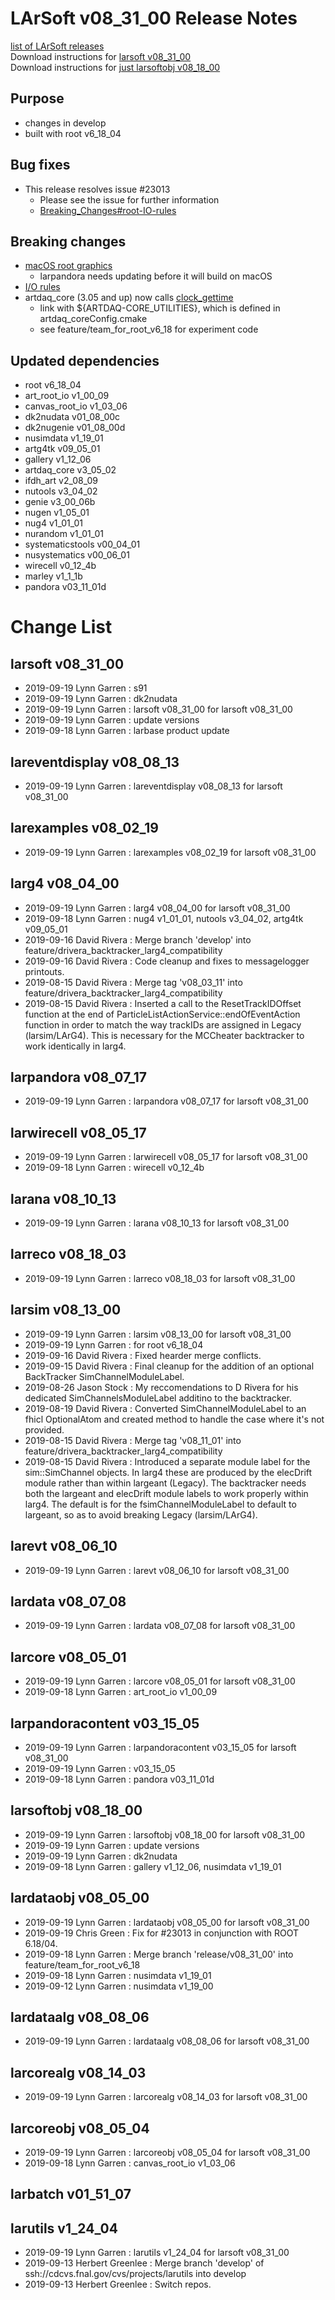 # LArSoft v08_31_00 Release Notes



[list of LArSoft releases](LArSoft_release_list)  
Download instructions for [larsoft v08_31_00](http://scisoft.fnal.gov/scisoft/bundles/larsoft/v08_31_00/larsoft-v08_31_00.html)  
Download instructions for [just larsoftobj v08_18_00](http://scisoft.fnal.gov/scisoft/bundles/larsoftobj/v08_18_00/larsoftobj-v08_18_00.html)

## Purpose

-   changes in develop
-   built with root v6_18_04

## Bug fixes

-   This release resolves issue \#23013
    -   Please see the issue for further information
    -   [Breaking_Changes#root-IO-rules](Breaking_Changes#root-IO-rules)

## Breaking changes

-   [macOS root graphics](Breaking_Changes#macOS-missing-TGX11)
    -   larpandora needs updating before it will build on macOS
-   [I/O rules](Breaking_Changes#root-IO-rules)
-   artdaq_core (3.05 and up) now calls [clock_gettime](Breaking_Changes#artdaq_core-calls-clock_gettime)
    -   link with ${ARTDAQ-CORE_UTILITIES}, which is defined in artdaq_coreConfig.cmake
    -   see feature/team_for_root_v6_18 for experiment code

## Updated dependencies

-   root v6_18_04
-   art_root_io v1_00_09
-   canvas_root_io v1_03_06
-   dk2nudata v01_08_00c
-   dk2nugenie v01_08_00d
-   nusimdata v1_19_01
-   artg4tk v09_05_01
-   gallery v1_12_06
-   artdaq_core v3_05_02
-   ifdh_art v2_08_09
-   nutools v3_04_02
-   genie v3_00_06b
-   nugen v1_05_01
-   nug4 v1_01_01
-   nurandom v1_01_01
-   systematicstools v00_04_01
-   nusystematics v00_06_01
-   wirecell v0_12_4b
-   marley v1_1_1b
-   pandora v03_11_01d

# Change List

## larsoft v08_31_00

-   2019-09-19 Lynn Garren : s91
-   2019-09-19 Lynn Garren : dk2nudata
-   2019-09-19 Lynn Garren : larsoft v08_31_00 for larsoft v08_31_00
-   2019-09-19 Lynn Garren : update versions
-   2019-09-18 Lynn Garren : larbase product update

## lareventdisplay v08_08_13

-   2019-09-19 Lynn Garren : lareventdisplay v08_08_13 for larsoft v08_31_00

## larexamples v08_02_19

-   2019-09-19 Lynn Garren : larexamples v08_02_19 for larsoft v08_31_00

## larg4 v08_04_00

-   2019-09-19 Lynn Garren : larg4 v08_04_00 for larsoft v08_31_00
-   2019-09-18 Lynn Garren : nug4 v1_01_01, nutools v3_04_02, artg4tk v09_05_01
-   2019-09-16 David Rivera : Merge branch 'develop' into feature/drivera_backtracker_larg4_compatibility
-   2019-09-16 David Rivera : Code cleanup and fixes to messagelogger printouts.
-   2019-08-15 David Rivera : Merge tag 'v08_03_11' into feature/drivera_backtracker_larg4_compatibility
-   2019-08-15 David Rivera : Inserted a call to the ResetTrackIDOffset function at the end of ParticleListActionService::endOfEventAction function in order to match the way trackIDs are assigned in Legacy (larsim/LArG4). This is necessary for the MCCheater backtracker to work identically in larg4.

## larpandora v08_07_17

-   2019-09-19 Lynn Garren : larpandora v08_07_17 for larsoft v08_31_00

## larwirecell v08_05_17

-   2019-09-19 Lynn Garren : larwirecell v08_05_17 for larsoft v08_31_00
-   2019-09-18 Lynn Garren : wirecell v0_12_4b

## larana v08_10_13

-   2019-09-19 Lynn Garren : larana v08_10_13 for larsoft v08_31_00

## larreco v08_18_03

-   2019-09-19 Lynn Garren : larreco v08_18_03 for larsoft v08_31_00

## larsim v08_13_00

-   2019-09-19 Lynn Garren : larsim v08_13_00 for larsoft v08_31_00
-   2019-09-19 Lynn Garren : for root v6_18_04
-   2019-09-16 David Rivera : Fixed hearder merge conflicts.
-   2019-09-15 David Rivera : Final cleanup for the addition of an optional BackTracker SimChannelModuleLabel.
-   2019-08-26 Jason Stock : My reccomendations to D Rivera for his dedicated SimChannelsModuleLabel additino to the backtracker.
-   2019-08-19 David Rivera : Converted SimChannelModuleLabel to an fhicl OptionalAtom and created method to handle the case where it's not provided.
-   2019-08-15 David Rivera : Merge tag 'v08_11_01' into feature/drivera_backtracker_larg4_compatibility
-   2019-08-15 David Rivera : Introduced a separate module label for the sim::SimChannel objects. In larg4 these are produced by the elecDrift module rather than within largeant (Legacy). The backtracker needs both the largeant and elecDrift module labels to work properly within larg4. The default is for the fsimChannelModuleLabel to default to largeant, so as to avoid breaking Legacy (larsim/LArG4).

## larevt v08_06_10

-   2019-09-19 Lynn Garren : larevt v08_06_10 for larsoft v08_31_00

## lardata v08_07_08

-   2019-09-19 Lynn Garren : lardata v08_07_08 for larsoft v08_31_00

## larcore v08_05_01

-   2019-09-19 Lynn Garren : larcore v08_05_01 for larsoft v08_31_00
-   2019-09-18 Lynn Garren : art_root_io v1_00_09

## larpandoracontent v03_15_05

-   2019-09-19 Lynn Garren : larpandoracontent v03_15_05 for larsoft v08_31_00
-   2019-09-19 Lynn Garren : v03_15_05
-   2019-09-18 Lynn Garren : pandora v03_11_01d

## larsoftobj v08_18_00

-   2019-09-19 Lynn Garren : larsoftobj v08_18_00 for larsoft v08_31_00
-   2019-09-19 Lynn Garren : update versions
-   2019-09-19 Lynn Garren : dk2nudata
-   2019-09-18 Lynn Garren : gallery v1_12_06, nusimdata v1_19_01

## lardataobj v08_05_00

-   2019-09-19 Lynn Garren : lardataobj v08_05_00 for larsoft v08_31_00
-   2019-09-19 Chris Green : Fix for \#23013 in conjunction with ROOT 6.18/04.
-   2019-09-18 Lynn Garren : Merge branch 'release/v08_31_00' into feature/team_for_root_v6_18
-   2019-09-18 Lynn Garren : nusimdata v1_19_01
-   2019-09-12 Lynn Garren : nusimdata v1_19_00

## lardataalg v08_08_06

-   2019-09-19 Lynn Garren : lardataalg v08_08_06 for larsoft v08_31_00

## larcorealg v08_14_03

-   2019-09-19 Lynn Garren : larcorealg v08_14_03 for larsoft v08_31_00

## larcoreobj v08_05_04

-   2019-09-19 Lynn Garren : larcoreobj v08_05_04 for larsoft v08_31_00
-   2019-09-18 Lynn Garren : canvas_root_io v1_03_06

## larbatch v01_51_07

## larutils v1_24_04

-   2019-09-19 Lynn Garren : larutils v1_24_04 for larsoft v08_31_00
-   2019-09-13 Herbert Greenlee : Merge branch 'develop' of ssh://cdcvs.fnal.gov/cvs/projects/larutils into develop
-   2019-09-13 Herbert Greenlee : Switch repos.
